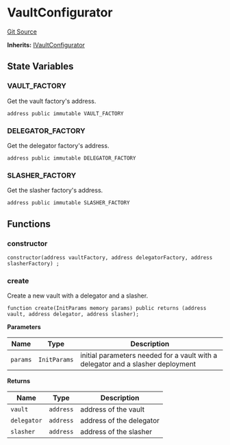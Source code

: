 # VaultConfigurator
[Git Source](https://github.com/symbioticfi/core/blob/72d444d21da2b07516bb08def1e4b57d35cf27c3/src/contracts/VaultConfigurator.sol)

**Inherits:**
[IVaultConfigurator](/Users/andreikorokhov/symbiotic/core/docs/autogen/src/src/interfaces/IVaultConfigurator.sol/interface.IVaultConfigurator.md)


## State Variables
### VAULT_FACTORY
Get the vault factory's address.


```solidity
address public immutable VAULT_FACTORY
```


### DELEGATOR_FACTORY
Get the delegator factory's address.


```solidity
address public immutable DELEGATOR_FACTORY
```


### SLASHER_FACTORY
Get the slasher factory's address.


```solidity
address public immutable SLASHER_FACTORY
```


## Functions
### constructor


```solidity
constructor(address vaultFactory, address delegatorFactory, address slasherFactory) ;
```

### create

Create a new vault with a delegator and a slasher.


```solidity
function create(InitParams memory params) public returns (address vault, address delegator, address slasher);
```
**Parameters**

|Name|Type|Description|
|----|----|-----------|
|`params`|`InitParams`|initial parameters needed for a vault with a delegator and a slasher deployment|

**Returns**

|Name|Type|Description|
|----|----|-----------|
|`vault`|`address`|address of the vault|
|`delegator`|`address`|address of the delegator|
|`slasher`|`address`|address of the slasher|


